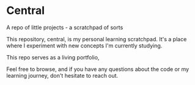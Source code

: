 # Central
A repo of little projects - a scratchpad of sorts

This repository, central, is my personal learning scratchpad. It's a place where I experiment with new concepts I'm currently studying.

This repo serves as a living portfolio, 

Feel free to browse, and if you have any questions about the code or my learning journey, don't hesitate to reach out.